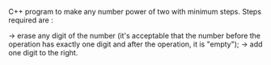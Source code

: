 
C++ program to make any number power of two with minimum steps. Steps required are : 

-> erase any digit of the number (it's acceptable that the number before the operation has exactly one digit and after the operation, it is "empty");
-> add one digit to the right.
